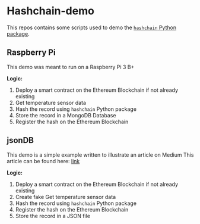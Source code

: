 # Hashchain-demo
This repos contains some scripts used to demo the [`hashchain` Python package](https://pypi.org/project/hashchain/).

## Raspberry Pi
This demo was meant to run on a Raspberry Pi 3 B+

**Logic:** 
1.  Deploy a smart contract on the Ethereum Blockchain if not already existing
2.  Get temperature sensor data
3.  Hash the record using `hashchain` Python package
4.  Store the record in a MongoDB Database
5.  Register the hash on the Ethereum Blockchain

## jsonDB
This demo is a simple example written to illustrate an article on Medium
This article can be found here: [link]()

**Logic:** 
1.  Deploy a smart contract on the Ethereum Blockchain if not already existing
2.  Create fake Get temperature sensor data
3.  Hash the record using `hashchain` Python package
4.  Register the hash on the Ethereum Blockchain
5.  Store the record in a JSON file